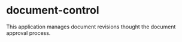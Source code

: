# document-control
This application manages document revisions thought the document approval process. 
